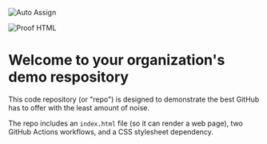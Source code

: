 ![Auto Assign](https://github.com/Project-Infinite-2024/demo-repository/actions/workflows/auto-assign.yml/badge.svg)

![Proof HTML](https://github.com/Project-Infinite-2024/demo-repository/actions/workflows/proof-html.yml/badge.svg)

# Welcome to your organization's demo respository
This code repository (or "repo") is designed to demonstrate the best GitHub has to offer with the least amount of noise.

The repo includes an `index.html` file (so it can render a web page), two GitHub Actions workflows, and a CSS stylesheet dependency.
